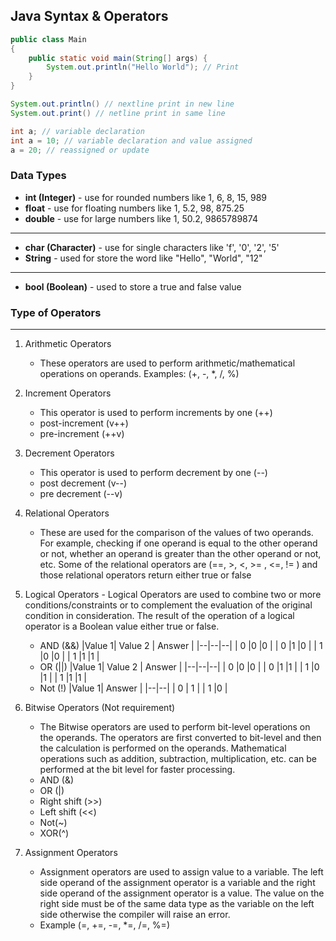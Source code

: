 ## Java Syntax & Operators

```java
public class Main
{
	public static void main(String[] args) {
	    System.out.println("Hello World"); // Print
	}
}
```

```java
System.out.println() // nextline print in new line
System.out.print() // netline print in same line

int a; // variable declaration
int a = 10; // variable declaration and value assigned
a = 20; // reassigned or update

```

### Data Types
- **int (Integer)** - use for rounded numbers like 1, 6, 8, 15, 989
- **float** - use for floating numbers like 1, 5.2, 98, 875.25
- **double** - use for large numbers like 1, 50.2, 9865789874
---
- **char (Character)** - use for single characters like 'f', '0', '2', '5'
- **String** - used for store the word like "Hello", "World", "12"
---
- **bool (Boolean)** - used to store a true and false value

### Type of Operators
---
1. Arithmetic Operators
   - These operators are used to perform arithmetic/mathematical operations on operands. Examples: (+, -, \*, /, %)
   
2. Increment Operators
   - This operator is used to perform increments by one (++)
   - post-increment (v++)
   - pre-increment (++v)

3. Decrement Operators
   - This operator is used to perform decrement by one (--)
   - post decrement (v--)
   - pre decrement (--v)

4. Relational Operators
   - These are used for the comparison of the values of two operands. For example, checking if one operand is equal to the other operand or not, whether an operand is greater than the other operand or not, etc. Some of the relational operators are (==, >, <, >= , <=, != ) and those relational operators return either true or false

5. Logical Operators - Logical Operators are used to combine two or more conditions/constraints or to complement the evaluation of the original condition in consideration. The result of the operation of a logical operator is a Boolean value either true or false.

   - AND (&&)
     |Value 1| Value 2 | Answer |
     |--|--|--|
     | 0 |0 |0 |
     | 0 |1 |0 |
     | 1 |0 |0 |
     | 1 |1 |1 |
   - OR (||)
     |Value 1| Value 2 | Answer |
     |--|--|--|
     | 0 |0 |0 |
     | 0 |1 |1 |
     | 1 |0 |1 |
     | 1 |1 |1 |
   - Not (!)
     |Value 1| Answer |
     |--|--|
     | 0 | 1 |
     | 1 |0 |

6. Bitwise Operators (Not requirement)
   - The Bitwise operators are used to perform bit-level operations on the operands. The operators are first converted to bit-level and then the calculation is performed on the operands. Mathematical operations such as addition, subtraction, multiplication, etc. can be performed at the bit level for faster processing.
   - AND (&)
   - OR (|)
   - Right shift (>>)
   - Left shift (<<)
   - Not(~)
   - XOR(^)

7. Assignment Operators
   - Assignment operators are used to assign value to a variable. The left side operand of the assignment operator is a variable and the right side operand of the assignment operator is a value. The value on the right side must be of the same data type as the variable on the left side otherwise the compiler will raise an error.
   - Example (=, +=, -=, \*=, /=, %=)
